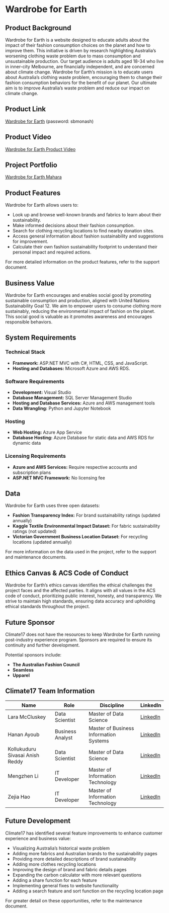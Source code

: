 # Wardrobe for Earth

## Product Background
Wardrobe for Earth is a website designed to educate adults about the impact of their fashion consumption choices on the planet and how to improve them. This initiative is driven by research highlighting Australia’s worsening clothing waste problem due to mass consumption and unsustainable production. Our target audience is adults aged 18-34 who live in inner-city Melbourne, are financially independent, and are concerned about climate change. Wardrobe for Earth’s mission is to educate users about Australia’s clothing waste problem, encouraging them to change their fashion consumption behaviors for the benefit of our planet. Our ultimate aim is to improve Australia’s waste problem and reduce our impact on climate change.

## Product Link
[Wardrobe for Earth](https://www.wardrobeforearth.me/) (password: sbmonash)

## Product Video
[Wardrobe for Earth Product Video](https://drive.google.com/file/d/1qnBwxfb-bu6ve1zSUMWe_3wz6zufPKqY/view?usp=sharing)

## Project Portfolio
[Wardrobe for Earth Mahara](https://bit.ly/climate17-IE)

## Product Features
Wardrobe for Earth allows users to:
- Look up and browse well-known brands and fabrics to learn about their sustainability.
- Make informed decisions about their fashion consumption.
- Search for clothing recycling locations to find nearby donation sites.
- Access general information about fashion sustainability and suggestions for improvement.
- Calculate their own fashion sustainability footprint to understand their personal impact and required actions.

For more detailed information on the product features, refer to the support document.

## Business Value
Wardrobe for Earth encourages and enables social good by promoting sustainable consumption and production, aligned with United Nations Sustainability Goal 12. We aim to empower users to consume clothing more sustainably, reducing the environmental impact of fashion on the planet. This social good is valuable as it promotes awareness and encourages responsible behaviors.

## System Requirements

### Technical Stack
- **Framework:** ASP.NET MVC with C#, HTML, CSS, and JavaScript.
- **Hosting and Databases:** Microsoft Azure and AWS RDS.

### Software Requirements
- **Development:** Visual Studio
- **Database Management:** SQL Server Management Studio
- **Hosting and Database Services:** Azure and AWS management tools
- **Data Wrangling:** Python and Jupyter Notebook

### Hosting
- **Web Hosting:** Azure App Service
- **Database Hosting:** Azure Database for static data and AWS RDS for dynamic data

### Licensing Requirements
- **Azure and AWS Services:** Require respective accounts and subscription plans
- **ASP.NET MVC Framework:** No licensing fee

## Data
Wardrobe for Earth uses three open datasets:
- **Fashion Transparency Index:** For brand sustainability ratings (updated annually)
- **Kaggle Textile Environmental Impact Dataset:** For fabric sustainability ratings (not updated)
- **Victorian Government Business Location Dataset:** For recycling locations (updated annually)

For more information on the data used in the project, refer to the support and maintenance documents.

## Ethics Canvas & ACS Code of Conduct
Wardrobe for Earth’s ethics canvas identifies the ethical challenges the project faces and the affected parties. It aligns with all values in the ACS code of conduct, prioritizing public interest, honesty, and transparency. We strive to maintain high standards, ensuring data accuracy and upholding ethical standards throughout the project.

## Future Sponsor
Climate17 does not have the resources to keep Wardrobe for Earth running post-industry experience program. Sponsors are required to ensure its continuity and further development.

Potential sponsors include:
- **The Australian Fashion Council**
- **Seamless**
- **Upparel**

## Climate17 Team Information
| Name                         | Role            | Discipline                       | LinkedIn                                   |
|------------------------------|-----------------|----------------------------------|--------------------------------------------|
| Lara McCluskey               | Data Scientist  | Master of Data Science           | [LinkedIn](https://www.linkedin.com/in/lara-mccluskey/) |
| Hanan Ayoub                  | Business Analyst| Master of Business Information Systems | [LinkedIn](https://www.linkedin.com/in/hanan-ayoub/) |
| Kollukuduru Sivasai Anish Reddy | Data Scientist  | Master of Data Science           | [LinkedIn](https://www.linkedin.com/in/sivasai-anish-reddy-kollukuduru-a41841216/) |
| Mengzhen Li                  | IT Developer    | Master of Information Technology | [LinkedIn](https://www.linkedin.com/in/mengzhen-li-152720288) |
| Zejia Hao                    | IT Developer    | Master of Information Technology | [LinkedIn](https://www.linkedin.com/in/zejia-hao-32888a307) |

## Future Development
Climate17 has identified several feature improvements to enhance customer experience and business value:
- Visualizing Australia’s historical waste problem
- Adding more fabrics and Australian brands to the sustainability pages
- Providing more detailed descriptions of brand sustainability
- Adding more clothes recycling locations
- Improving the design of brand and fabric details pages
- Expanding the carbon calculator with more relevant questions
- Adding a share function for each feature
- Implementing general fixes to website functionality
- Adding a search feature and sort function on the recycling location page

For greater detail on these opportunities, refer to the maintenance document.
